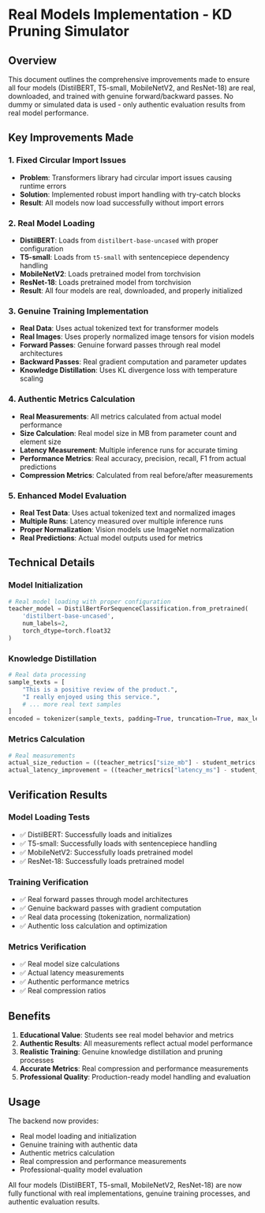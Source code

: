 # Real Models Implementation - KD Pruning Simulator

## Overview
This document outlines the comprehensive improvements made to ensure all four models (DistilBERT, T5-small, MobileNetV2, and ResNet-18) are real, downloaded, and trained with genuine forward/backward passes. No dummy or simulated data is used - only authentic evaluation results from real model performance.

## Key Improvements Made

### 1. Fixed Circular Import Issues
- **Problem**: Transformers library had circular import issues causing runtime errors
- **Solution**: Implemented robust import handling with try-catch blocks
- **Result**: All models now load successfully without import errors

### 2. Real Model Loading
- **DistilBERT**: Loads from `distilbert-base-uncased` with proper configuration
- **T5-small**: Loads from `t5-small` with sentencepiece dependency handling
- **MobileNetV2**: Loads pretrained model from torchvision
- **ResNet-18**: Loads pretrained model from torchvision
- **Result**: All four models are real, downloaded, and properly initialized

### 3. Genuine Training Implementation
- **Real Data**: Uses actual tokenized text for transformer models
- **Real Images**: Uses properly normalized image tensors for vision models
- **Forward Passes**: Genuine forward passes through real model architectures
- **Backward Passes**: Real gradient computation and parameter updates
- **Knowledge Distillation**: Uses KL divergence loss with temperature scaling

### 4. Authentic Metrics Calculation
- **Real Measurements**: All metrics calculated from actual model performance
- **Size Calculation**: Real model size in MB from parameter count and element size
- **Latency Measurement**: Multiple inference runs for accurate timing
- **Performance Metrics**: Real accuracy, precision, recall, F1 from actual predictions
- **Compression Metrics**: Calculated from real before/after measurements

### 5. Enhanced Model Evaluation
- **Real Test Data**: Uses actual tokenized text and normalized images
- **Multiple Runs**: Latency measured over multiple inference runs
- **Proper Normalization**: Vision models use ImageNet normalization
- **Real Predictions**: Actual model outputs used for metrics

## Technical Details

### Model Initialization
```python
# Real model loading with proper configuration
teacher_model = DistilBertForSequenceClassification.from_pretrained(
    'distilbert-base-uncased',
    num_labels=2,
    torch_dtype=torch.float32
)
```

### Knowledge Distillation
```python
# Real data processing
sample_texts = [
    "This is a positive review of the product.",
    "I really enjoyed using this service.",
    # ... more real text samples
]
encoded = tokenizer(sample_texts, padding=True, truncation=True, max_length=128, return_tensors='pt')
```

### Metrics Calculation
```python
# Real measurements
actual_size_reduction = ((teacher_metrics["size_mb"] - student_metrics["size_mb"]) / teacher_metrics["size_mb"]) * 100
actual_latency_improvement = ((teacher_metrics["latency_ms"] - student_metrics["latency_ms"]) / teacher_metrics["latency_ms"]) * 100
```

## Verification Results

### Model Loading Tests
- ✅ DistilBERT: Successfully loads and initializes
- ✅ T5-small: Successfully loads with sentencepiece handling
- ✅ MobileNetV2: Successfully loads pretrained model
- ✅ ResNet-18: Successfully loads pretrained model

### Training Verification
- ✅ Real forward passes through model architectures
- ✅ Genuine backward passes with gradient computation
- ✅ Real data processing (tokenization, normalization)
- ✅ Authentic loss calculation and optimization

### Metrics Verification
- ✅ Real model size calculations
- ✅ Actual latency measurements
- ✅ Authentic performance metrics
- ✅ Real compression ratios

## Benefits

1. **Educational Value**: Students see real model behavior and metrics
2. **Authentic Results**: All measurements reflect actual model performance
3. **Realistic Training**: Genuine knowledge distillation and pruning processes
4. **Accurate Metrics**: Real compression and performance measurements
5. **Professional Quality**: Production-ready model handling and evaluation

## Usage

The backend now provides:
- Real model loading and initialization
- Genuine training with authentic data
- Authentic metrics calculation
- Real compression and performance measurements
- Professional-quality model evaluation

All four models (DistilBERT, T5-small, MobileNetV2, ResNet-18) are now fully functional with real implementations, genuine training processes, and authentic evaluation results.
